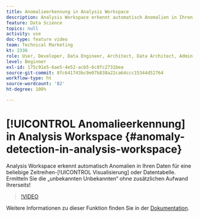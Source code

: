 ```yaml
---
title: Anomalieerkennung in Analysis Workspace
description: Analysis Workspace erkennt automatisch Anomalien in Ihren Daten für eine beliebige Zeitreihenvisualisierung oder Datentabelle. Ermitteln Sie die „unbekannten Unbekannten“ ohne zusätzlichen Aufwand Ihrerseits!
feature: Data Science
topics: null
activity: use
doc-type: feature video
team: Technical Marketing
kt: 2336
role: User, Developer, Data Engineer, Architect, Data Architect, Admin, Leader
level: Beginner
exl-id: 175c91e5-6ae5-4e52-acb5-6c8fc2731bea
source-git-commit: 8fc641743bc9e07b838a22ca64ccc15344d52764
workflow-type: ht
source-wordcount: '82'
ht-degree: 100%

---
```


# [!UICONTROL Anomalieerkennung] in Analysis Workspace {#anomaly-detection-in-analysis-workspace}

Analysis Workspace erkennt automatisch Anomalien in Ihren Daten für eine beliebige Zeitreihen-[!UICONTROL Visualisierung] oder Datentabelle. Ermitteln Sie die „unbekannten Unbekannten“ ohne zusätzlichen Aufwand Ihrerseits!

>[!VIDEO](https://video.tv.adobe.com/v/25444/?quality=12&learn=on)

Weitere Informationen zu dieser Funktion finden Sie in der [Dokumentation](https://experienceleague.adobe.com/docs/analytics/analyze/analysis-workspace/virtual-analyst/anomaly-detection/anomaly-detection.html?lang=de).
